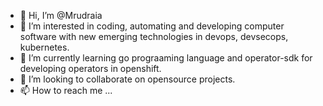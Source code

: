 - 👋 Hi, I’m @Mrudraia
- 👀 I’m interested in coding, automating and developing computer software with new emerging technologies in devops, devsecops, kubernetes.
- 🌱 I’m currently learning go prograaming language and operator-sdk for developing operators in openshift.
- 💞️ I’m looking to collaborate on opensource projects.
- 📫 How to reach me ...

<!---
Mrudraia/Mrudraia is a ✨ special ✨ repository because its `README.md` (this file) appears on your GitHub profile.
You can click the Preview link to take a look at your changes.
--->
